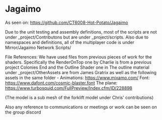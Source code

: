 # Jagaimo

As seen on: 
https://github.com/CT6008-Hot-Potato/Jagaimo

Due to the unit testing and assembly definitions, most of the scripts are not under _project/Contributons
but are under _project/scripts. Also due to namespaces and definitions, all of the multiplayer code is under Mirror/Jagaimo Network Scripts/

File References:
We have used files from previous pieces of work for the shaders.
Specifically the RenderOnTop one by Charlie is from a previous project Colonies End and the Outline Shader one in 
The outline material under _project/OtherAssets are from James Gratrix as well as the following assets in the same folder - 
Animations: https://www.mixamo.com/
Font: https://www.dafont.com/cosmic-blaster.font
The plane: https://www.turbosquid.com/FullPreview/Index.cfm/ID/228898

(The model is a sub mesh of the forklift model under Chris' contributions)

Also any reference to communications or meetings or work can be seen on the group discord